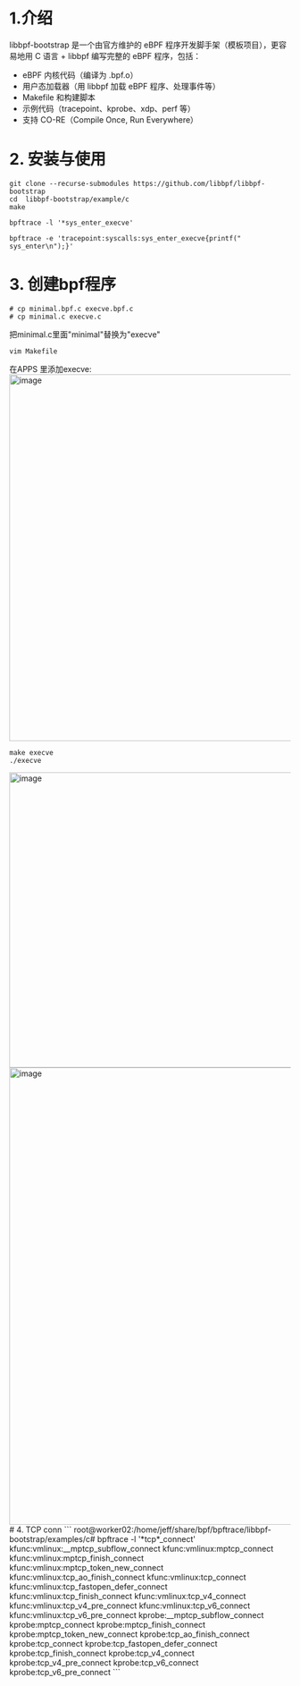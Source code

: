 # 1.介绍
libbpf-bootstrap 是一个由官方维护的 eBPF 程序开发脚手架（模板项目），更容易地用 C 语言 + libbpf 编写完整的 eBPF 程序，包括：

- eBPF 内核代码（编译为 .bpf.o）
- 用户态加载器（用 libbpf 加载 eBPF 程序、处理事件等）
- Makefile 和构建脚本
- 示例代码（tracepoint、kprobe、xdp、perf 等）
- 支持 CO-RE（Compile Once, Run Everywhere）

# 2. 安装与使用

```
git clone --recurse-submodules https://github.com/libbpf/libbpf-bootstrap
cd  libbpf-bootstrap/example/c
make
```
```
bpftrace -l '*sys_enter_execve'
```
```
bpftrace -e 'tracepoint:syscalls:sys_enter_execve{printf(" sys_enter\n");}'
```
# 3. 创建bpf程序
```
# cp minimal.bpf.c execve.bpf.c
# cp minimal.c execve.c
```
把minimal.c里面"minimal"替换为"execve"
```
vim Makefile
```
在APPS 里添加execve:<br>
<img width="656" alt="image" src="https://github.com/user-attachments/assets/d9cea374-6059-4c47-b894-ccff5a9c32cd" />
```
make execve
./execve
```
<img width="528" alt="image" src="https://github.com/user-attachments/assets/43d690c0-61e4-49ed-80f3-64e4e162864f" />
<img width="818" alt="image" src="https://github.com/user-attachments/assets/1a6ff965-9e70-4366-9581-f1d0786e99f2" />
# 4. TCP conn
```
root@worker02:/home/jeff/share/bpf/bpftrace/libbpf-bootstrap/examples/c# bpftrace -l '*tcp*_connect'
kfunc:vmlinux:__mptcp_subflow_connect
kfunc:vmlinux:mptcp_connect
kfunc:vmlinux:mptcp_finish_connect
kfunc:vmlinux:mptcp_token_new_connect
kfunc:vmlinux:tcp_ao_finish_connect
kfunc:vmlinux:tcp_connect
kfunc:vmlinux:tcp_fastopen_defer_connect
kfunc:vmlinux:tcp_finish_connect
kfunc:vmlinux:tcp_v4_connect
kfunc:vmlinux:tcp_v4_pre_connect
kfunc:vmlinux:tcp_v6_connect
kfunc:vmlinux:tcp_v6_pre_connect
kprobe:__mptcp_subflow_connect
kprobe:mptcp_connect
kprobe:mptcp_finish_connect
kprobe:mptcp_token_new_connect
kprobe:tcp_ao_finish_connect
kprobe:tcp_connect
kprobe:tcp_fastopen_defer_connect
kprobe:tcp_finish_connect
kprobe:tcp_v4_connect
kprobe:tcp_v4_pre_connect
kprobe:tcp_v6_connect
kprobe:tcp_v6_pre_connect
```

